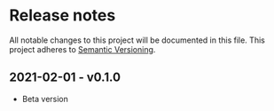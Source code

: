 # Release notes
All notable changes to this project will be documented in this file.
This project adheres to [Semantic Versioning](http://semver.org/).

## 2021-02-01 - v0.1.0
- Beta version
